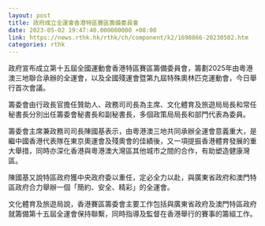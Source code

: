 ```yaml
---
layout: post
title: 政府成立全運會香港特區賽區籌備委員會
date: 2023-05-02 19:47:40.000000000 +08:00
link: https://news.rthk.hk/rthk/ch/component/k2/1698866-20230502.htm
categories: rthk
---
```


政府宣布成立第十五屆全國運動會香港特區賽區籌備委員會，籌劃2025年由粵港澳三地聯合承辦的全運會，以及全國殘運會暨第九屆特殊奧林匹克運動會，今日舉行首次會議。

籌委會由行政長官擔任贊助人、政務司司長為主席、文化體育及旅遊局局長和常任秘書長分別出任籌委會秘書長和副秘書長，多個政策局局長和部門代表為委員。

籌委會主席兼政務司司長陳國基表示，由粵港澳三地共同承辦全運會意義重大，是繼中國香港代表隊在東京奧運會及殘奧會的佳績後，又一項提振香港體育發展的重大舉措，同時亦深化香港與粵港澳大灣區其他城市之間的合作，有助塑造健康灣區。

陳國基又說特區政府獲中央政府委以重任，定必全力以赴，與廣東省政府和澳門特區政府合力舉辦一個「簡約、安全、精彩」的全運會。

文化體育及旅遊局說，香港賽區籌委會主要工作包括與廣東省政府及澳門特區政府就籌備第十五屆全運會保持聯繫，同時指導及監督在香港舉行的賽事的籌組工作。
